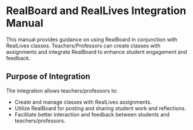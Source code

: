 # RealBoard and RealLives Integration Manual

This manual provides guidance on using RealBoard in conjunction with RealLives classes. Teachers/Professors can create classes with assignments and integrate RealBoard to enhance student engagement and feedback.

## Purpose of Integration

The integration allows teachers/professors to:
- Create and manage classes with RealLives assignments.
- Utilize RealBoard for posting and sharing student work and reflections.
- Facilitate better interaction and feedback between students and teachers/professors.
